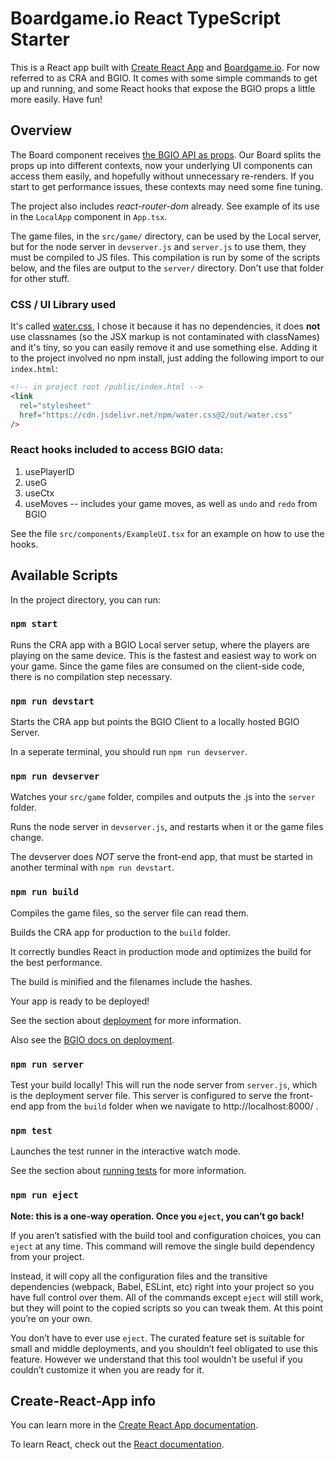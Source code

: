 # Boardgame.io React TypeScript Starter

This is a React app built with [Create React App](https://github.com/facebook/create-react-app) and [Boardgame.io](https://boardgame.io).
For now referred to as CRA and BGIO. It comes with some simple commands to get up and running, and some React hooks that expose the BGIO props a little more easily. Have fun!

## Overview

The Board component receives [the BGIO API as props](https://boardgame.io/documentation/#/api/Client?id=board-props). Our Board splits the props up into different contexts, now your underlying UI components can access them easily, and hopefully without unnecessary re-renders. If you start to get performance issues, these contexts may need some fine tuning.

The project also includes _react-router-dom_ already. See example of its use in the `LocalApp` component in `App.tsx`.

The game files, in the `src/game/` directory, can be used by the Local server, but for the node server in `devserver.js` and `server.js` to use them, they must be compiled to JS files. This compilation is run by some of the scripts below, and the files are output to the `server/` directory. Don't use that folder for other stuff.

### CSS / UI Library used

It's called [water.css](https://watercss.kognise.dev/), I chose it because it has no dependencies, it does **not** use classnames (so the JSX markup is not contaminated with classNames) and it's tiny, so you can easily remove it and use something else. Adding it to the project involved no npm install, just adding the following import to our `index.html`:

```html
<!-- in project root /public/index.html -->
<link
  rel="stylesheet"
  href="https://cdn.jsdelivr.net/npm/water.css@2/out/water.css"
/>
```

### React hooks included to access BGIO data:

1. usePlayerID
2. useG
3. useCtx
4. useMoves -- includes your game moves, as well as `undo` and `redo` from BGIO

See the file `src/components/ExampleUI.tsx` for an example on how to use the hooks.

## Available Scripts

In the project directory, you can run:

### `npm start`

Runs the CRA app with a BGIO Local server setup, where the players are playing on the same device. This is the fastest and easiest way to work on your game. Since the game files are consumed on the client-side code, there is no compilation step necessary.<br/>

### `npm run devstart`

Starts the CRA app but points the BGIO Client to a locally hosted BGIO Server.

In a seperate terminal, you should run `npm run devserver`.

### `npm run devserver`

Watches your `src/game` folder, compiles and outputs the .js into the `server` folder.

Runs the node server in `devserver.js`, and restarts when it or the game files change.

The devserver does _NOT_ serve the front-end app, that must be started in another terminal with `npm run devstart`.

### `npm run build`

Compiles the game files, so the server file can read them.

Builds the CRA app for production to the `build` folder.

It correctly bundles React in production mode and optimizes the build for the best performance.

The build is minified and the filenames include the hashes.

Your app is ready to be deployed!

See the section about [deployment](https://facebook.github.io/create-react-app/docs/deployment) for more information.

Also see the [BGIO docs on deployment](https://boardgame.io/documentation/#/deployment).

### `npm run server`

Test your build locally! This will run the node server from `server.js`, which is the deployment server file. This server is configured to serve the front-end app from the `build` folder when we navigate to http://localhost:8000/ .

### `npm test`

Launches the test runner in the interactive watch mode.

See the section about [running tests](https://facebook.github.io/create-react-app/docs/running-tests) for more information.

### `npm run eject`

**Note: this is a one-way operation. Once you `eject`, you can’t go back!**

If you aren’t satisfied with the build tool and configuration choices, you can `eject` at any time. This command will remove the single build dependency from your project.

Instead, it will copy all the configuration files and the transitive dependencies (webpack, Babel, ESLint, etc) right into your project so you have full control over them. All of the commands except `eject` will still work, but they will point to the copied scripts so you can tweak them. At this point you’re on your own.

You don’t have to ever use `eject`. The curated feature set is suitable for small and middle deployments, and you shouldn’t feel obligated to use this feature. However we understand that this tool wouldn’t be useful if you couldn’t customize it when you are ready for it.

## Create-React-App info

You can learn more in the [Create React App documentation](https://facebook.github.io/create-react-app/docs/getting-started).

To learn React, check out the [React documentation](https://reactjs.org/).
